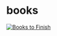 books
=====

[![Books to Finish](https://badge.waffle.io/kmanzana/books.png?label=need+to+finish)](https://waffle.io/kmanzana/books)
